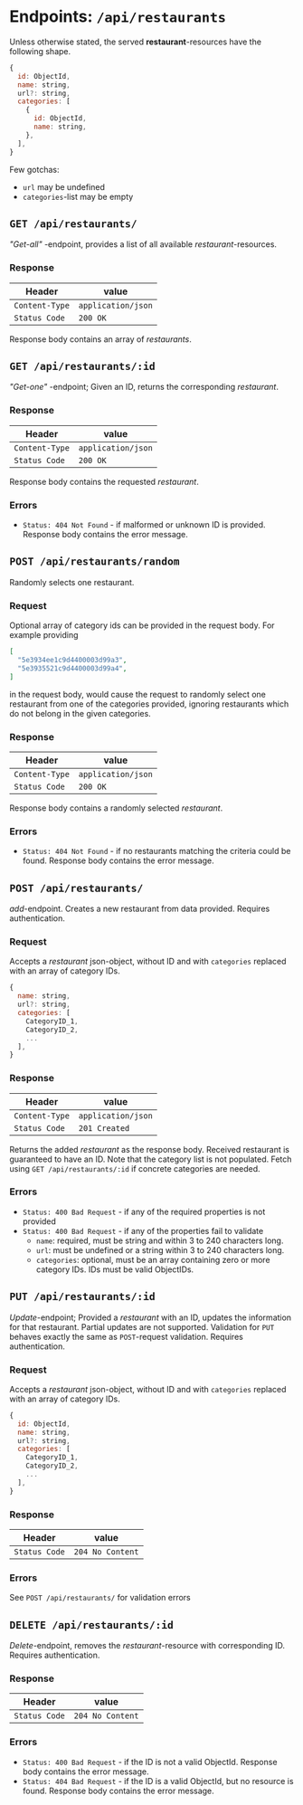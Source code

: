 Endpoints: `/api/restaurants`
=============================

Unless otherwise stated, the served **restaurant**-resources have the following shape.
```js
{
  id: ObjectId,
  name: string,
  url?: string,
  categories: [
    {
      id: ObjectId,
      name: string,
    },
  ],
}
```
Few gotchas:
 - `url` may be undefined
 - `categories`-list may be empty


`GET /api/restaurants/`
-----------------------
*"Get-all"* -endpoint, provides a list of all available *restaurant*-resources.

### Response

| Header         | value              |
| -------------- | ------------------ |
| `Content-Type` | `application/json` |
| `Status Code`  | `200 OK`           |

Response body contains an array of *restaurants*.


`GET /api/restaurants/:id`
--------------------------
*"Get-one"* -endpoint; Given an ID, returns the corresponding *restaurant*.

### Response
| Header         | value              |
| -------------- | ------------------ |
| `Content-Type` | `application/json` |
| `Status Code`  | `200 OK`           |

Response body contains the requested *restaurant*.

### Errors
 - `Status: 404 Not Found` - if malformed or unknown ID is provided. Response body contains the error message.


`POST /api/restaurants/random`
------------------------------
Randomly selects one restaurant.

### Request
Optional array of category ids can be provided in the request body. For example providing
```json
[
  "5e3934ee1c9d4400003d99a3",
  "5e3935521c9d4400003d99a4",
]
```
in the request body, would cause the request to randomly select one restaurant from one of the categories provided, ignoring restaurants which do not belong in the given categories.

### Response
| Header         | value              |
| -------------- | ------------------ |
| `Content-Type` | `application/json` |
| `Status Code`  | `200 OK`           |

Response body contains a randomly selected *restaurant*.

### Errors
 - `Status: 404 Not Found` - if no restaurants matching the criteria could be found. Response body contains the error message.


`POST /api/restaurants/`
------------------------
*add*-endpoint. Creates a new restaurant from data provided. Requires authentication.

### Request
Accepts a *restaurant* json-object, without ID and with `categories` replaced with an array of category IDs.
```js
{
  name: string,
  url?: string,
  categories: [
    CategoryID_1,
    CategoryID_2,
    ...
  ],
}
```

### Response
| Header         | value              |
| -------------- | ------------------ |
| `Content-Type` | `application/json` |
| `Status Code`  | `201 Created`      |

Returns the added *restaurant* as the response body. Received restaurant is guaranteed to have an ID. Note that the category list is not populated. Fetch using `GET /api/restaurants/:id` if concrete categories are needed.

### Errors
 - `Status: 400 Bad Request` - if any of the required properties is not provided
 - `Status: 400 Bad Request` - if any of the properties fail to validate
    - `name`: required, must be string and within 3 to 240 characters long.
    - `url`: must be undefined or a string within 3 to 240 characters long.
    - `categories`: optional, must be an array containing zero or more category IDs. IDs must be valid ObjectIDs.


`PUT /api/restaurants/:id`
--------------------------
*Update*-endpoint; Provided a *restaurant* with an ID, updates the information for that restaurant. Partial updates are not supported. Validation for `PUT` behaves exactly the same as `POST`-request validation. Requires authentication.

### Request
Accepts a *restaurant* json-object, without ID and with `categories` replaced with an array of category IDs.
```js
{
  id: ObjectId,
  name: string,
  url?: string,
  categories: [
    CategoryID_1,
    CategoryID_2,
    ...
  ],
}
```

### Response
| Header         | value              |
| -------------- | ------------------ |
| `Status Code`  | `204 No Content`   |

### Errors
See `POST /api/restaurants/` for validation errors


`DELETE /api/restaurants/:id`
-----------------------------
*Delete*-endpoint, removes the *restaurant*-resource with corresponding ID. Requires authentication.

### Response
| Header         | value              |
| -------------- | ------------------ |
| `Status Code`  | `204 No Content`   |

### Errors
 - `Status: 400 Bad Request` - if the ID is not a valid ObjectId. Response body contains the error message.
 - `Status: 404 Bad Request` - if the ID is a valid ObjectId, but no resource is found. Response body contains the error message.
